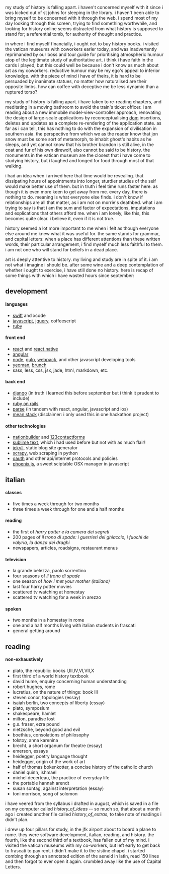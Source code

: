 my study of history is falling apart. i haven't concerned myself with it since i was kicked out of st johns for sleeping in the library. i haven't been able to bring myself to be concerned with it through the web. i spend most of my day looking through this screen, trying to find something worthwhile, and looking for history online seems distracted from what history is supposed to stand for; a referential tomb, for authority of thought and practice.

in where i find myself financially, i ought not to buy history books. i visited the vatican museums with coworkers earler today, and was inadvertently reprimanded by our boss and tour guide for prioritising atmospheric humour atop of the legitimate study of authoritative art. i think i have faith in the cards i played; but this could well be because i don't know as much about art as my coworkers. reductive humour may be my ego's appeal to inferior knowledge. with the piece of mind i have of theirs, it is hard to be persuaded by inanimate statues, no matter how naturalised are their opposite limbs. how can coffee with deceptive me be less dynamic than a ruptured torso?

my study of history is falling apart. i have taken to re-reading chapters, and meditating in a moving bathroom to avoid the train's ticket officer. i am reading about a new immobile model-view-controller approach, renovating the design of large-scale applications by reconceptualising [dom](https://css-tricks.com/dom/) insertions, deletes and updates as a complete re-rendering of the application state. as far as i can tell, this has nothing to do with the expansion of civilisation in southern asia. the perspective from which we as the reader know that jon snow must be some sort of metamorph, to inhabit ghost's habits as he sleeps, and yet cannot know that his brother brandon is still alive, in the coat and fur of his own direwolf, also cannot be said to be history. the monuments in the vatican museum are the closest that i have come to studying history, but i laughed and longed for food through most of that walking.

i had an idea when i arrived here that time would be revealing. that dissipating hours of appointments into longer, sturdier studies of the self would make better use of them. but in truth i feel time runs faster here. as though it is even more keen to get away from me. every day, there is nothing to do. meaning is what everyone else finds. i don't know if relationships are all that matter, as i am not on morrie's deathbed. what i am trying to say is that i am the sum and factor of expectations, imputations and explications that others afford me. when i am lonely, like this, this becomes quite clear. i believe it, even if it is not true.

history seemed a lot more important to me when i felt as though everyone else around me knew what it was useful for. the same stands for grammar, and capital letters: when a place has different attentions than these written words, their particular arrangement, i find myself much less faithful to them. i am not one who will stand for beliefs in a dead place.

art is deeply attentive to history. my living and study are in spite of it. i am not what i imagine i should be. after some wine and a deep contemplation of whether i ought to exercise, i have still done no history. here is recap of some things with which i have wasted hours since september:

## development
#### languages
 - [swift](https://developer.apple.com/swift/) and xcode
 - [javascript](https://www.javascript.com/), [jquery](https://jquery.com/), coffeescript
 - [ruby](https://www.ruby-lang.org/en/)

#### front end
 - [react](https://facebook.github.io/react/) and [react native](https://facebook.github.io/react-native/)
 - [angular](https://angularjs.org/)
 - [node](https://nodejs.org/en/), [gulp](http://gulpjs.com/), [webpack](https://webpack.github.io/), and other javascript developing tools
 - [yeoman](yeoman), [brunch](http://brunch.io/)
 - sass, less, css, jsx, jade, html, markdown, etc.

#### back end
 - [django](https://www.djangoproject.com/) (in truth i learned this before september but i think it prudent to include)
 - [ruby on rails](http://rubyonrails.org/)
 - [parse](http://parse.com/) (in tandem with react, angular, javascript and ios)
 - [mean stack](http://mean.io/#!/) (disclaimer: i only used this in one hackathon project)

#### other technologies
 - [nationbuilder](http://nationbuilder.com/) and [123contactforms](http://www.123contactform.com/)
 - [sublime text](http://www.sublimetext.com/), which i had used before but not with as much flair!
 - [jekyll](https://jekyllrb.com/), static blog site generator
 - [scrapy](http://scrapy.org/), web scraping in python
 - [oauth](http://oauth.net/2/) and other api/internet protocols and policies
 - [phoenix.js](https://github.com/kasper/phoenix), a sweet sciptable OSX manager in javascript

## italian
#### classes

 - five times a week through for two months
 - three times a week through for one and a half months

#### reading
 - the first of *harry potter e la camera dei segreti*
 - 200 pages of *il trono di spade: i guerrieri del ghiaccio, i fuochi de valyria, la danza dei draghi*
 - newspapers, articles, roadsigns, restaurant menus

#### television
 - la grande belezza, paolo sorrentino
 - four seasons of *il trono di spade*
 - one season of *how i met your mother (italiano)*
 - last four harry potter movies
 - scattered tv watching at homestay
 - scattered tv watching for a week in arezzo

#### spoken
 - two months in a homestay in rome
 - one and a half months living with italian students in frascati
 - general getting around

## reading
#### non-exhaustively
 - plato, the republic: books I,III,IV,VI,VII,X
 - first third of a world history textbook
 - david hume, enquiry concerning human understanding
 - robert hughes, rome
 - lucretius, on the nature of things: book III
 - steven conor, topologies (essay)
 - isaiah berlin, two concepts of liberty (essay)
 - plato, symposium
 - shakespeare, hamlet
 - milton, paradise lost
 - g.s. fraser, ezra pound
 - nietzsche, beyond good and evil
 - boethius, consolations of philosophy
 - tolstoy, anna karenina
 - brecht, a short organum for theatre (essay)
 - emerson, essays
 - heidegger, poetry language thought
 - heidegger, origin of the work of art
 - half of thomas bokenkotter, a concise history of the catholic church
 - daniel quinn, ishmael
 - michel decerteau, the practice of everyday life
 - the portable hannah arendt
 - susan sontag, against interpretation (essay)
 - toni morrison, song of solomon


i have veered from the syllabus i drafted in august, which is saved in a file on my computer called *history_of_ideas* -- so much so, that about a month ago i created another file called *history_of_extras*, to take note of readings i didn't plan.

i drew up four pillars for study, in the jfk airport about to board a plane to rome. they were software development, italian, reading, and history. the fourth, like the second third of a textbook, has fallen out of my mind. i visited the vatican museums with my co-workers, but left early to get back to frascati to pay rent. i didn't make it to the sistine chapel. i started combing through an annotated edition of the aeneid in latin, read 150 lines and then forgot to ever open it again. crumbled away like the use of Capital Letters.
